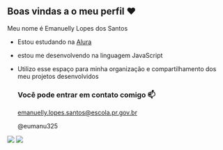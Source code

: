 ##  Boas vindas a o meu perfil ❤️

Meu nome é Emanuelly Lopes dos Santos

- Estou estudando na [Alura](https///www.alura.com.br)
- estou me desenvolvendo na linguagem JavaScript
- Utilizo esse espaço para minha organização e compartilhamento dos meu projetos desenvolvidos

  ### Você pode entrar em contato comigo 📫

  emanuelly.lopes.santos@escola.pr.gov.br

  @eumanu325

![](https://media1.tenor.com/m/euWY_5wmU1AAAAAC/cat-thumbs-up.gif) ![](https://media1.tenor.com/m/-qBsG1HwR4oAAAAC/cat-dance-dancing-cat.gif)

